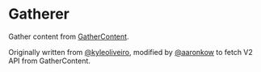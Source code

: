 # Gatherer
Gather content from [GatherContent](https://gathercontent.com/).

Originally written from [@kyleoliveiro](https://github.com/kyleoliveiro), modified by [@aaronkow](https://github.com/aaronkow) to fetch V2 API from GatherContent.